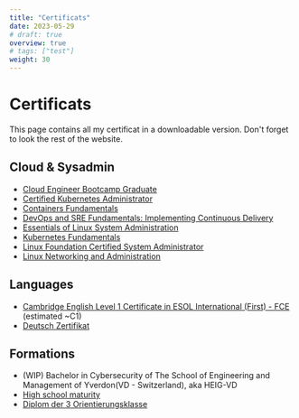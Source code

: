 ```yaml
---
title: "Certificats"
date: 2023-05-29
# draft: true
overview: true
# tags: ["test"]
weight: 30
---
```


# Certificats

This page contains all my certificat in a downloadable version. Don't forget to look the rest of the website.


## Cloud & Sysadmin

* [Cloud Engineer Bootcamp Graduate](Cloud%26Sysadmin/Cloud_Engineer_Bootcamp_Graduate_Badge20220129.pdf)
* [Certified Kubernetes Administrator](Cloud%26Sysadmin/david-gallay-cka-certificate.pdf)
* [Containers Fundamentals](Cloud%26Sysadmin/david-gallay-containers-fundamentals-lfs253-certificate.pdf)
* [DevOps and SRE Fundamentals: Implementing Continuous Delivery](Cloud%26Sysadmin/david-gallay-devops-sre-fundamentals-lfs261-certificate.pdf)
* [Essentials of Linux System Administration](Cloud%26Sysadmin/david-gallay-essentials-of-linux-system-administration-lfs201-certificate.pdf)
* [Kubernetes Fundamentals](Cloud%26Sysadmin/david-gallay-kubernetes.fundamentals-lfs258-certificate.pdf)
* [Linux Foundation Certified System Administrator](Cloud%26Sysadmin/david-gallay-linux-foundation-certified-system-administrator-lfcs-certificate.pdf)
* [Linux Networking and Administration](Cloud%26Sysadmin/david-gallay-linux-networking-and-administration-lfs211-certificate.pdf)


## Languages
* [Cambridge English Level 1 Certificate in ESOL International (First) - FCE](Languages/Certificat%20Cambridge%20(FCE)%20-%20B2.pdf) (estimated ~C1)
* [Deutsch Zertifikat](Languages/Zertifikat%20Deutsch%20-%20B1.pdf)

## Formations
* (WIP) Bachelor in Cybersecurity of The School of Engineering and Management of Yverdon(VD - Switzerland), aka HEIG-VD 
* [High school maturity](Formations/Certificat%20de%20maturit%C3%A9%20coll%C3%A8ge%20des%20Creusets%20Sion%20(LCC).pdf)
* [Diplom der 3 Orientierungsklasse](Formations/Diplom%20der%203%20Orientierungsklasse.pdf)